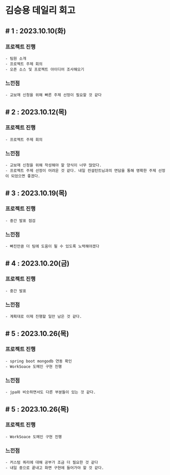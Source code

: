 # 김승용 데일리 회고

## # 1 : 2023.10.10(화)

### 프로젝트 진행

    - 팀원 소개
    - 프로젝트 주제 회의
    - 오픈 소스 및 프로젝트 아이디어 조사해오기

### 느낀점

    - 교보재 신청을 위해 빠른 주제 선정이 필요할 것 같다

## # 2 : 2023.10.12(목)

### 프로젝트 진행

    - 프로젝트 주제 회의


### 느낀점

    - 교보재 신청을 위해 작성해야 할 양식이 너무 많았다.
    - 프로젝트 주제 선정이 어려운 것 같다. 내일 컨설턴트님과의 면담을 통해 명확한 주제 선정이 되었으면 좋겠다.

## # 3 : 2023.10.19(목)

### 프로젝트 진행

    - 중간 발표 점검


### 느낀점

    - 빠진만큼 더 팀에 도움이 될 수 있도록 노력해야겠다

## # 4 : 2023.10.20(금)

### 프로젝트 진행

    - 중간 발표


### 느낀점

    - 계획대로 이제 진행할 일만 남은 것 같다.

## # 5 : 2023.10.26(목)

### 프로젝트 진행

    - spring boot mongodb 연동 확인
    - WorkSoace 도메인 구현 진행


### 느낀점

    - jpa와 비슷하면서도 다른 부분들이 있는 것 같다.

## # 5 : 2023.10.26(목)

### 프로젝트 진행

    - WorkSoace 도메인 구현 진행


### 느낀점

    - 커스텀 쿼리에 대해 공부가 조금 더 필요한 것 같다
    - 내일 중으로 끝내고 화면 구현에 들어가야 할 것 같다.

